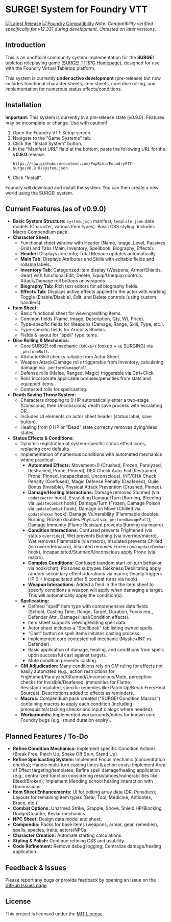 # SURGE! System for Foundry VTT

[![Latest Release](https://img.shields.io/github/v/release/PupRiku/FoundryVTT-Surge?include_prereleases&label=Latest%20Release)](https://github.com/PupRiku/FoundryVTT-Surge/releases/latest)
[![Foundry Compatibility](https://img.shields.io/badge/Foundry%20VTT-v12.331%2B-informational)](https://foundryvtt.com/releases/)
_Note: Compatibility verified specifically for v12.331 during development. Untested on later versions._

## Introduction

This is an unofficial community system implementation for the **SURGE!** tabletop roleplaying game ([SURGE! TTRPG Homepage](https://sites.google.com/warpedtree.com/www-warpedtree-com/products/surge?authuser=0)), designed for use with the Foundry Virtual Tabletop platform.

This system is currently **under active development** (pre-release) but now includes functional character sheets, item sheets, core dice rolling, and implementation for numerous status effects/conditions.

## Installation

**Important:** This system is currently in a pre-release state (v0.9.0). Features may be incomplete or change. Use with caution!

1.  Open the Foundry VTT Setup screen.
2.  Navigate to the "Game Systems" tab.
3.  Click the "Install System" button.
4.  In the "Manifest URL" field at the bottom, paste the following URL for the **v0.9.0** release:
    ```
    https://raw.githubusercontent.com/PupRiku/FoundryVTT-Surge/v0.9.0/system.json
    ```
5.  Click "Install".

Foundry will download and install the system. You can then create a new world using the SURGE! system.

## Current Features (as of v0.9.0)

- **Basic System Structure:** `system.json` manifest, `template.json` data models (Character, various Item types). Basic CSS styling. Includes Macro Compendium pack.
- **Character Sheet:**
  - Functional sheet window with Header (Name, Image, Level, Passives Grid) and Tabs (Main, Inventory, Spellbook, Biography, Effects).
  - **Header:** Displays core info; Total Menace updates automatically.
  - **Main Tab:** Displays Attributes and Skills with editable fields and rollable labels.
  - **Inventory Tab:** Categorized item display (Weapons, Armor/Shields, Gear) with functional Edit, Delete, Equip/Unequip controls. Attack/Damage roll buttons on weapons.
  - **Biography Tab:** Rich text editors for all biography fields.
  - **Effects Tab:** Displays active effects applied to the actor with working Toggle (Enable/Disable), Edit, and Delete controls (using custom handlers).
- **Item Sheet:**
  - Basic functional sheet for viewing/editing items.
  - Common fields (Name, Image, Description, Qty, Wt, Price).
  - Type-specific fields for Weapons (Damage, Range, Skill, Type, etc.).
  - Type-specific fields for Armor & Shields.
  - Fields & layout for "spell" type items.
- **Dice Rolling & Mechanics:**
  - Core SURGE! roll mechanic (`Xd6x6+Y` lookup + `x6` SURGING) via `_performRoll`.
  - Attribute/Skill checks rollable from Actor Sheet.
  - Weapon Attack/Damage rolls triggerable from Inventory, calculating damage via `_performDamageRoll`.
  - Defense rolls (Melee, Ranged, Magic) triggerable via Ctrl+Click.
  - Rolls incorporate applicable bonuses/penalties from stats and equipped items.
  - Contested rolls for spellcasting.
- **Death Saving Throw System:**
  - Characters dropping to 0 HP automatically enter a two-stage (Conscious, then Unconscious) death save process with escalating DR.
  - Includes UI elements on actor sheet header (status label, save button).
  - Healing from 0 HP or "Dead" state correctly removes dying/dead states.
- **Status Effects & Conditions:**
  - Dynamic registration of system-specific status effect icons, replacing core defaults.
  - Implementation of numerous conditions with automated mechanics where practical:
    - **Automated Effects:** Movement=0 (Crushed, Frozen, Paralyzed, Restrained, Prone, Pinned), DEX Check Auto-Fail (Restrained, Prone, Pinned, Incapacitated, Unconscious), INT/CHA Check Penalty (Confused), Magic Defense Penalty (Deafened), Guile Bonus (Invisible), Physical Attack Prevention (Crushed, Pinned).
    - **Damage/Healing Interactions:** Damage removes Stunned (via `updateActor` hook), Escalating Damage/Turn (Burning, Bleeding via `updateCombat` hook), Damage/Turn (Frozen, Damage Poison via `updateCombat` hook), Damage on Move (Chilled via `updateToken` hook), Damage Vulnerability (Flammable doubles Burning, Broken doubles Physical via `_performDamageRoll`), Damage Immunity (Flame Resistant prevents Burning via macro).
    - **Condition Interactions:** Confused prevents Frightened (via status `overrides`), Wet prevents Burning (via override/macro), Wet removes Flammable (via macro), Insulated prevents Chilled (via override/macro), Insulated removes Frozen (via `updateCombat` hook), Incapacitated/Stunned/Unconscious apply Prone (via macro).
    - **Complex Conditions:** Confused (random start-of-turn behavior via hook/chat), Poisoned subtypes (Sickness/Debilitating apply random secondary effects/durations via macro; Deadly triggers HP 0 + Incapacitated after 5 combat turns via hook).
    - **Weapon Interactions:** Added a field in the the item sheet to specify conditions a weapon will apply when damaging a target. This will automatically apply the condition(s).
  - **Spellcasting:**
    - Defined "spell" item type with comprehensive data fields (School, Casting Time, Range, Target, Duration, Focus req., Defender Attr., Damage/Heal/Condition effects).
    - Item sheet supports viewing/editing spell data.
    - Actor sheet includes a "Spellbook" tab listing owned spells.
    - "Cast" button on spell items initiates casting process.
    - Implemented core contested roll mechanic (Mystic+INT vs Defender).
    - Basic application of damage, healing, and conditions from spells upon successful cast against targets.
    - Mute condition prevents casting.
  - **GM Adjudication:** Many conditions rely on GM ruling for effects not easily automated (e.g., action restrictions for Frightened/Paralyzed/Stunned/Unconscious/Mute, perception checks for Invisible/Deafened, immunities for Flame Resistant/Insulated, specific remedies like Patch Up/Break Free/Heat Sources). Descriptions added to effects as reminders.
  - **Macros:** Compendium pack created ("SURGE! Condition Macros") containing macros to apply each condition (including prerequisite/stacking checks and input dialogs where needed).
  - **Workarounds:** Implemented workarounds/notes for known core Foundry bugs (e.g., round duration expiry).

## Planned Features / To-Do

- **Refine Condition Mechanics:** Implement specific Condition Actions (Break Free, Patch Up, Shake Off Stun, Stand Up)
- **Refine Spellcasting System:** Implement Focus mechanic (concentration checks); Handle multi-turn casting times & action costs; Implement Area of Effect targeting/templates; Refine spell damage/healing application (e.g., centralized function considering resistances/vulnerabilities like Bleed/Broken); Implement Mending school healing interaction with Unconscious.
- **Item Sheet Enhancements:** UI for editing array data (DR, Penalties); Layouts for remaining item types (Gear, Tool, Medicine, Antidotes, Brace, etc.).
- **Combat Options:** Unarmed Strike, Grapple, Shove, Shield HP/Blocking, Dodge/Counter, Kevlar mechanics.
- **NPC Sheet:** Design data model and sheet.
- **Compendia:** Packs for base items (weapons, armor, gear, remedies), spells, species, traits, actors/NPCs.
- **Character Creation:** Automate starting calculations.
- **Styling & Polish:** Continue refining CSS and usability.
- **Code Refinement:** Remove debug logging; Centralize damage/healing application.

## Feedback & Issues

Please report any bugs or provide feedback by opening an issue on the [GitHub Issues page](https://github.com/PupRiku/FoundryVTT-Surge/issues).

## License

This project is licensed under the [MIT License](LICENSE).
